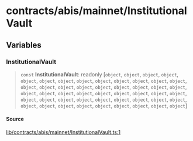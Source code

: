 # contracts/abis/mainnet/InstitutionalVault

## Variables

### InstitutionalVault

> `const` **InstitutionalVault**: readonly [`object`, `object`, `object`, `object`, `object`, `object`, `object`, `object`, `object`, `object`, `object`, `object`, `object`, `object`, `object`, `object`, `object`, `object`, `object`, `object`, `object`, `object`, `object`, `object`, `object`, `object`, `object`, `object`, `object`, `object`, `object`, `object`, `object`, `object`, `object`, `object`, `object`, `object`, `object`, `object`, `object`, `object`, `object`, `object`, `object`, `object`, `object`, `object`, `object`]

#### Source

[lib/contracts/abis/mainnet/InstitutionalVault.ts:1](https://github.com/PufferFinance/puffer-sdk/blob/103ecd1411182abf5373136fd4e080a21cd5c432/lib/contracts/abis/mainnet/InstitutionalVault.ts#L1)
